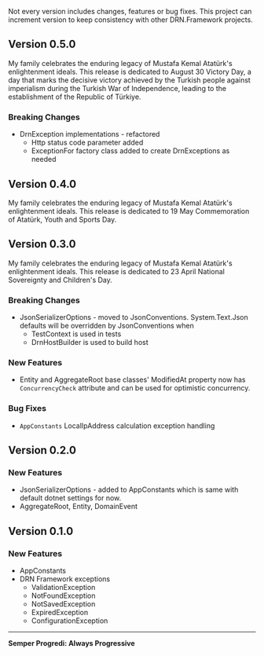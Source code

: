 Not every version includes changes, features or bug fixes. This project can increment version to keep consistency with other DRN.Framework projects.

## Version 0.5.0

My family celebrates the enduring legacy of Mustafa Kemal Atatürk's enlightenment ideals. This release is dedicated to August 30 Victory Day, a day that marks the decisive victory achieved by the Turkish people against imperialism during the Turkish War of Independence, leading to the establishment of the Republic of Türkiye.

### Breaking Changes

* DrnException implementations - refactored
  * Http status code parameter added
  * ExceptionFor factory class added to create DrnExceptions as needed

## Version 0.4.0

My family celebrates the enduring legacy of Mustafa Kemal Atatürk's enlightenment ideals. This release is dedicated to 19 May Commemoration of Atatürk, Youth and Sports Day.

## Version 0.3.0

My family celebrates the enduring legacy of Mustafa Kemal Atatürk's enlightenment ideals. This release is dedicated to 23 April National Sovereignty and Children's Day.

### Breaking Changes

* JsonSerializerOptions - moved to JsonConventions. System.Text.Json defaults will be overridden by JsonConventions when
  * TestContext is used in tests
  * DrnHostBuilder is used to build host

### New Features

* Entity and AggregateRoot base classes' ModifiedAt property now has `ConcurrencyCheck` attribute and can be used for optimistic concurrency.

### Bug Fixes

* `AppConstants` LocalIpAddress calculation exception handling

## Version 0.2.0

### New Features

* JsonSerializerOptions - added to AppConstants which is same with default dotnet settings for now.
* AggregateRoot, Entity, DomainEvent

## Version 0.1.0

### New Features

* AppConstants 
* DRN Framework exceptions
  * ValidationException
  * NotFoundException
  * NotSavedException
  * ExpiredException
  * ConfigurationException

---

**Semper Progredi: Always Progressive**